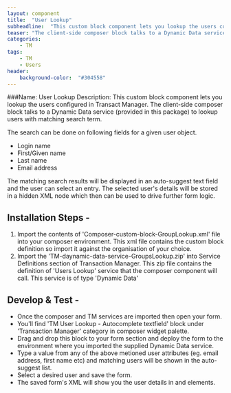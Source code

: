 ```yaml
---
layout: component 
title:  "User Lookup"
subheadline:  "This custom block component lets you lookup the users configured in Transact Manager"
teaser: "The client-side composer block talks to a Dynamic Data service (provided in this package) to lookup users with matching search term."
categories:
    - TM
tags:
    - TM
    - Users
header:
    background-color:  "#304558"
---
```


###Name: User Lookup 
Description: This custom block component lets you lookup the users configured in Transact Manager. The client-side composer block talks to a Dynamic Data service (provided in this package) to lookup users with matching search term.

The search can be done on following fields for a given user object.

- Login name
- First/Given name
- Last name
- Email address


The matching search results will be displayed in an auto-suggest text field and the user can select an entry. The selected user's details will be stored in a hidden XML node which then can be used to drive further form logic.


## Installation Steps - ##
1. Import the contents of 'Composer-custom-block-GroupLookup.xml' file into your composer environment. This xml file contains the custom block definition so import it against the organisation of your choice.
2. Import the 'TM-daynamic-data-service-GroupsLookup.zip' into Service Definitions section of Transaction Manager. This zip file contains the definition of 'Users Lookup' service that the composer component will call. This service is of type 'Dynamic Data'

## Develop & Test - ##
* Once the composer and TM services are imported then open your form.
* You'll find 'TM User Lookup - Autocomplete textfield' block under 'Transaction Manager' category in composer widget palette.
* Drag and drop this block to your form section and deploy the form to the environment where you imported the supplied Dynamic Data service.
* Type a value from any of the above metioned user attributes (eg. email address, first name etc)  and matching users will be shown in the auto-suggest list.
* Select a desired user and save the form.
* The saved form's XML will show you the user details in <SelectedUser> and <SelectedUserDetails> elements.